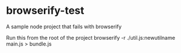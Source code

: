 browserify-test
===============

A sample node project that fails with browserify

Run this from the root of the project
browserify -r ./util.js:newutilname main.js > bundle.js